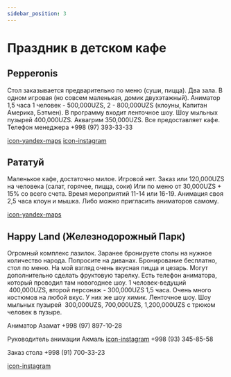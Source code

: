 ```yaml
---
sidebar_position: 3
---
```


# Праздник в детском кафе

## Pepperonis

Стол заказывается предварительно по меню (суши, пицца). Два зала. В одном
игровая (но совсем маленькая, домик двухэтажный). Аниматор 1,5 часа 1 человек -
500,000UZS, 2 - 800,000UZS (клоуны, Капитан Америка, Бэтмен). В программу входит
ленточное шоу. Шоу мыльных пузырей 400,000UZS. Аквагрим 350,000UZS. Все
предоставляет кафе. Телефон менеджера +998 (97) 393-33-33

[icon-yandex-maps](https://yandex.uz/maps/org/pepperonis/71750904111/)
[icon-instagram](https://www.instagram.com/pepperonis_uz/)

## Рататуй

Маленькое кафе, достаточно милое. Игровой нет. Заказ или 120,000UZS на человека
(салат, горячее, пицца, соки) Или по меню от 30,000UZS + 15% со всего счета.
Время мероприятий 11-14 или 16-19. Анимация своя 2,5 часа клоун и мышка. Либо
можно пригласить аниматоров самому.

[icon-yandex-maps](https://yandex.uz/maps/org/43492571233)

## Happy Land (Железнодорожный Парк)

Огромный комплекс лазилок. Заранее бронируете столы на нужное количество народа.
Попросите на диванах. Бронирование бесплатно, стол по меню. На мой взгляд очень
вкусная пицца и цезарь. Могут дополнительно сделать фруктовую тарелку. Есть
телефон аниматора, который проводил там новогоднее шоу. 1 человек-ведущий
&nbsp;400,000UZS, второй персонаж - 300,000UZS 1,5 часа. Очень много костюмов на
любой вкус. У них же шоу химик. Ленточное шоу. Шоу мыльных пузырей
&nbsp;300,000UZS, 700,000UZS, 1,200,000UZS с трюком человек в пузыре.

Аниматор Азамат +998 (97) 897-10-28

Руководитель анимации Акмаль
[icon-instagram](https://www.instagram.com/akmal_showman/) +998 (93) 345-85-58

Заказ стола +998 (91) 700-33-23

[icon-instagram](https://www.instagram.com/happyland_samarkand)
